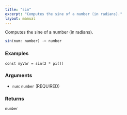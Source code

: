 ```yaml
---
title: "sin"
excerpt: "Computes the sine of a number (in radians)."
layout: manual
---
```


Computes the sine of a number (in radians).



```js
sin(num: number) -> number
```

### Examples

```kcl
const myVar = sin(2 * pi())
```

### Arguments

* `num`: `number` (REQUIRED)

### Returns

`number`



